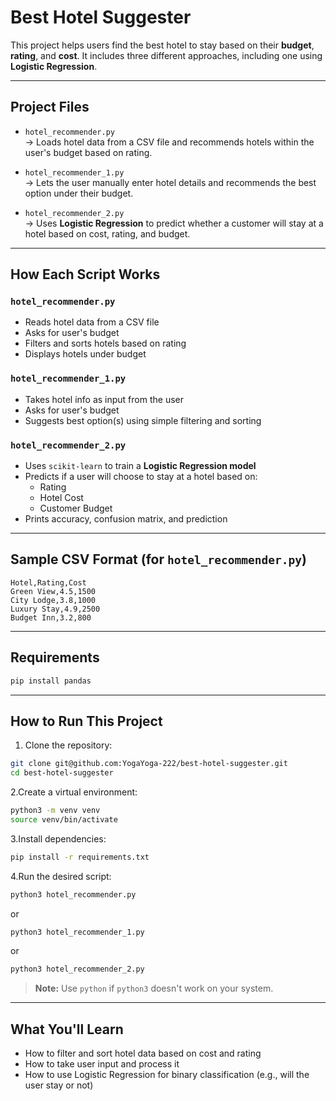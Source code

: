 # Best Hotel Suggester

This project helps users find the best hotel to stay based on their **budget**, **rating**, and **cost**. It includes three different approaches, including one using **Logistic Regression**.

---

## Project Files

- `hotel_recommender.py`  
  → Loads hotel data from a CSV file and recommends hotels within the user's budget based on rating.

- `hotel_recommender_1.py`  
  → Lets the user manually enter hotel details and recommends the best option under their budget.

- `hotel_recommender_2.py`  
  → Uses **Logistic Regression** to predict whether a customer will stay at a hotel based on cost, rating, and budget.

---

## How Each Script Works

### `hotel_recommender.py`
- Reads hotel data from a CSV file
- Asks for user's budget
- Filters and sorts hotels based on rating
- Displays hotels under budget

### `hotel_recommender_1.py`
- Takes hotel info as input from the user
- Asks for user's budget
- Suggests best option(s) using simple filtering and sorting

### `hotel_recommender_2.py`
- Uses `scikit-learn` to train a **Logistic Regression model**
- Predicts if a user will choose to stay at a hotel based on:
  - Rating
  - Hotel Cost
  - Customer Budget
- Prints accuracy, confusion matrix, and prediction

---

## Sample CSV Format (for `hotel_recommender.py`)

```csv
Hotel,Rating,Cost
Green View,4.5,1500
City Lodge,3.8,1000
Luxury Stay,4.9,2500
Budget Inn,3.2,800
```
------
## Requirements

```bash
pip install pandas
```
-------

## How to Run This Project

1. Clone the repository:

 ```bash
 git clone git@github.com:YogaYoga-222/best-hotel-suggester.git
 cd best-hotel-suggester
 ```
2.Create a virtual environment:

```bash
python3 -m venv venv
source venv/bin/activate
```
3.Install dependencies:

```bash
pip install -r requirements.txt
```
4.Run the desired script:

```bash
python3 hotel_recommender.py
```
or
```bash
python3 hotel_recommender_1.py
```
or
```bash
python3 hotel_recommender_2.py
```
> **Note:** Use `python` if `python3` doesn't work on your system.
---------

## What You'll Learn

* How to filter and sort hotel data based on cost and rating
* How to take user input and process it
* How to use Logistic Regression for binary classification (e.g., will the user stay or not)


